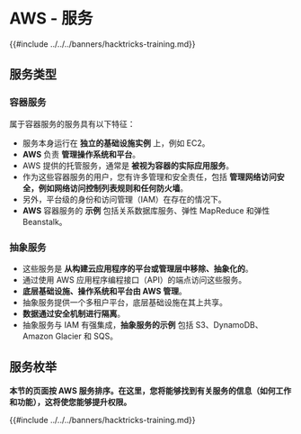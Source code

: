 # AWS - 服务

{{#include ../../../banners/hacktricks-training.md}}

## 服务类型

### 容器服务

属于容器服务的服务具有以下特征：

- 服务本身运行在 **独立的基础设施实例** 上，例如 EC2。
- **AWS** 负责 **管理操作系统和平台**。
- AWS 提供的托管服务，通常是 **被视为容器的实际应用服务**。
- 作为这些容器服务的用户，您有许多管理和安全责任，包括 **管理网络访问安全，例如网络访问控制列表规则和任何防火墙**。
- 另外，平台级的身份和访问管理（IAM）在存在的情况下。
- **AWS** 容器服务的 **示例** 包括关系数据库服务、弹性 MapReduce 和弹性 Beanstalk。

### 抽象服务

- 这些服务是 **从构建云应用程序的平台或管理层中移除、抽象化的**。
- 通过使用 AWS 应用程序编程接口（API）的端点访问这些服务。
- **底层基础设施、操作系统和平台由 AWS 管理**。
- 抽象服务提供一个多租户平台，底层基础设施在其上共享。
- **数据通过安全机制进行隔离**。
- 抽象服务与 IAM 有强集成，**抽象服务的示例** 包括 S3、DynamoDB、Amazon Glacier 和 SQS。

## 服务枚举

**本节的页面按 AWS 服务排序。在这里，您将能够找到有关服务的信息（如何工作和功能），这将使您能够提升权限。**

{{#include ../../../banners/hacktricks-training.md}}
